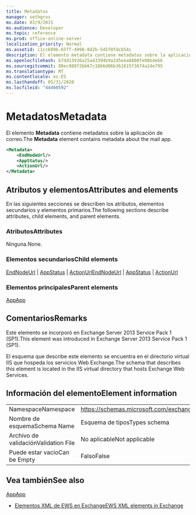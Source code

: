 ```yaml
---
title: Metadatos
manager: sethgros
ms.date: 03/9/2015
ms.audience: Developer
ms.topic: reference
ms.prod: office-online-server
localization_priority: Normal
ms.assetid: c1cc609b-65ff-4998-8d2b-545f0fdcb54c
description: El elemento metadata contiene metadatos sobre la aplicación de correo.
ms.openlocfilehash: b7dd13936a25a43394b9a2d5eea8808fe08b4eb6
ms.sourcegitcommit: 88ec988f2bb67c1866d06b361615f3674a24e795
ms.translationtype: MT
ms.contentlocale: es-ES
ms.lasthandoff: 05/31/2020
ms.locfileid: "44460592"
---
```

# <a name="metadata"></a><span data-ttu-id="21e75-103">Metadatos</span><span class="sxs-lookup"><span data-stu-id="21e75-103">Metadata</span></span>

<span data-ttu-id="21e75-104">El elemento **Metadata** contiene metadatos sobre la aplicación de correo.</span><span class="sxs-lookup"><span data-stu-id="21e75-104">The **Metadata** element contains metadata about the mail app.</span></span> 
  
```XML
<Metadata>
    <EndNodeUrl/>
    <AppStatus/>
    <ActionUrl/>
</Metadata>
```

## <a name="attributes-and-elements"></a><span data-ttu-id="21e75-105">Atributos y elementos</span><span class="sxs-lookup"><span data-stu-id="21e75-105">Attributes and elements</span></span>

<span data-ttu-id="21e75-106">En las siguientes secciones se describen los atributos, elementos secundarios y elementos primarios.</span><span class="sxs-lookup"><span data-stu-id="21e75-106">The following sections describe attributes, child elements, and parent elements.</span></span>
  
### <a name="attributes"></a><span data-ttu-id="21e75-107">Atributos</span><span class="sxs-lookup"><span data-stu-id="21e75-107">Attributes</span></span>

<span data-ttu-id="21e75-108">Ninguna.</span><span class="sxs-lookup"><span data-stu-id="21e75-108">None.</span></span>
  
### <a name="child-elements"></a><span data-ttu-id="21e75-109">Elementos secundarios</span><span class="sxs-lookup"><span data-stu-id="21e75-109">Child elements</span></span>

<span data-ttu-id="21e75-110">[EndNodeUrl](endnodeurl.md)  |  [AppStatus](appstatus-ex15websvcsotherref.md)  |  [ActionUrl](actionurl.md)</span><span class="sxs-lookup"><span data-stu-id="21e75-110">[EndNodeUrl](endnodeurl.md) | [AppStatus](appstatus-ex15websvcsotherref.md) | [ActionUrl](actionurl.md)</span></span>
  
### <a name="parent-elements"></a><span data-ttu-id="21e75-111">Elementos principales</span><span class="sxs-lookup"><span data-stu-id="21e75-111">Parent elements</span></span>

[<span data-ttu-id="21e75-112">App</span><span class="sxs-lookup"><span data-stu-id="21e75-112">App</span></span>](app.md)
  
## <a name="remarks"></a><span data-ttu-id="21e75-113">Comentarios</span><span class="sxs-lookup"><span data-stu-id="21e75-113">Remarks</span></span>

<span data-ttu-id="21e75-114">Este elemento se incorporó en Exchange Server 2013 Service Pack 1 (SP1).</span><span class="sxs-lookup"><span data-stu-id="21e75-114">This element was introduced in Exchange Server 2013 Service Pack 1 (SP1).</span></span>
  
<span data-ttu-id="21e75-115">El esquema que describe este elemento se encuentra en el directorio virtual IIS que hospeda los servicios Web Exchange.</span><span class="sxs-lookup"><span data-stu-id="21e75-115">The schema that describes this element is located in the IIS virtual directory that hosts Exchange Web Services.</span></span>
  
## <a name="element-information"></a><span data-ttu-id="21e75-116">Información del elemento</span><span class="sxs-lookup"><span data-stu-id="21e75-116">Element information</span></span>

|||
|:-----|:-----|
|<span data-ttu-id="21e75-117">Namespace</span><span class="sxs-lookup"><span data-stu-id="21e75-117">Namespace</span></span>  <br/> | https://schemas.microsoft.com/exchange/services/2006/types  <br/> |
|<span data-ttu-id="21e75-118">Nombre de esquema</span><span class="sxs-lookup"><span data-stu-id="21e75-118">Schema Name</span></span>  <br/> |<span data-ttu-id="21e75-119">Esquema de tipos</span><span class="sxs-lookup"><span data-stu-id="21e75-119">Types schema</span></span>  <br/> |
|<span data-ttu-id="21e75-120">Archivo de validación</span><span class="sxs-lookup"><span data-stu-id="21e75-120">Validation File</span></span>  <br/> |<span data-ttu-id="21e75-121">No aplicable</span><span class="sxs-lookup"><span data-stu-id="21e75-121">Not applicable</span></span>  <br/> |
|<span data-ttu-id="21e75-122">Puede estar vacío</span><span class="sxs-lookup"><span data-stu-id="21e75-122">Can be Empty</span></span>  <br/> |<span data-ttu-id="21e75-123">Falso</span><span class="sxs-lookup"><span data-stu-id="21e75-123">False</span></span>  <br/> |
   
## <a name="see-also"></a><span data-ttu-id="21e75-124">Vea también</span><span class="sxs-lookup"><span data-stu-id="21e75-124">See also</span></span>



[<span data-ttu-id="21e75-125">App</span><span class="sxs-lookup"><span data-stu-id="21e75-125">App</span></span>](app.md)


- [<span data-ttu-id="21e75-126">Elementos XML de EWS en Exchange</span><span class="sxs-lookup"><span data-stu-id="21e75-126">EWS XML elements in Exchange</span></span>](ews-xml-elements-in-exchange.md)

